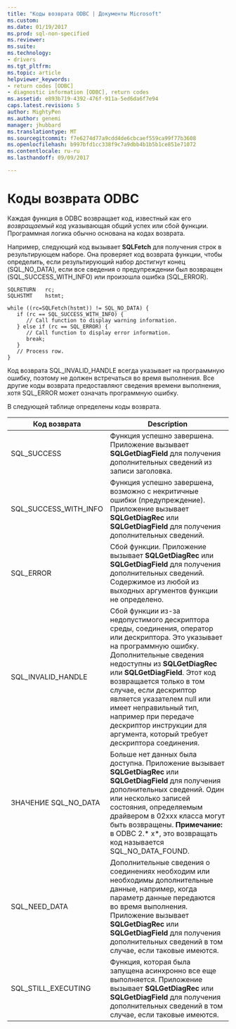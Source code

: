 ```yaml
---
title: "Коды возврата ODBC | Документы Microsoft"
ms.custom: 
ms.date: 01/19/2017
ms.prod: sql-non-specified
ms.reviewer: 
ms.suite: 
ms.technology:
- drivers
ms.tgt_pltfrm: 
ms.topic: article
helpviewer_keywords:
- return codes [ODBC]
- diagnostic information [ODBC], return codes
ms.assetid: e893b719-4392-476f-911a-5ed6da6f7e94
caps.latest.revision: 5
author: MightyPen
ms.author: genemi
manager: jhubbard
ms.translationtype: MT
ms.sourcegitcommit: f7e6274d77a9cdd4de6cbcaef559ca99f77b3608
ms.openlocfilehash: b997bfd1cc338f9c7a9dbb4b1b5b1ce851e71072
ms.contentlocale: ru-ru
ms.lasthandoff: 09/09/2017

---
```

# <a name="return-codes-odbc"></a>Коды возврата ODBC
Каждая функция в ODBC возвращает код, известный как его *возвращаемый код* указывающая общий успех или сбой функции. Программная логика обычно основана на кодах возврата.  
  
 Например, следующий код вызывает **SQLFetch** для получения строк в результирующем наборе. Она проверяет код возврата функции, чтобы определить, если результирующий набор достигнут конец (SQL_NO_DATA), если все сведения о предупреждении был возвращен (SQL_SUCCESS_WITH_INFO) или произошла ошибка (SQL_ERROR).  
  
```  
SQLRETURN   rc;  
SQLHSTMT    hstmt;  
  
while ((rc=SQLFetch(hstmt)) != SQL_NO_DATA) {  
   if (rc == SQL_SUCCESS_WITH_INFO) {  
      // Call function to display warning information.  
   } else if (rc == SQL_ERROR) {  
      // Call function to display error information.  
      break;  
   }  
   // Process row.  
}  
```  
  
 Код возврата SQL_INVALID_HANDLE всегда указывает на программную ошибку, поэтому не должен встречаться во время выполнения. Все другие коды возврата предоставляют сведения времени выполнения, хотя SQL_ERROR может означать программную ошибку.  
  
 В следующей таблице определены коды возврата.  
  
|Код возврата|Description|  
|-----------------|-----------------|  
|SQL_SUCCESS|Функция успешно завершена. Приложение вызывает **SQLGetDiagField** для получения дополнительных сведений из записи заголовка.|  
|SQL_SUCCESS_WITH_INFO|Функция успешно завершена, возможно с некритичные ошибки (предупреждение). Приложение вызывает **SQLGetDiagRec** или **SQLGetDiagField** для получения дополнительных сведений.|  
|SQL_ERROR|Сбой функции. Приложение вызывает **SQLGetDiagRec** или **SQLGetDiagField** для получения дополнительных сведений. Содержимое из любой из выходных аргументов функции не определено.|  
|SQL_INVALID_HANDLE|Сбой функции из-за недопустимого дескриптора среды, соединения, оператор или дескриптора. Это указывает на программную ошибку. Дополнительные сведения недоступны из **SQLGetDiagRec** или **SQLGetDiagField**. Этот код возвращается только в том случае, если дескриптор является указателем null или имеет неправильный тип, например при передаче дескриптор инструкции для аргумента, который требует дескриптора соединения.|  
|ЗНАЧЕНИЕ SQL_NO_DATA|Больше нет данных была доступна. Приложение вызывает **SQLGetDiagRec** или **SQLGetDiagField** для получения дополнительных сведений. Один или несколько записей состояния, определяемым драйвером в 02xxx класса могут быть возвращены. **Примечание:** в ODBC 2.* x*, это возвращать код называется SQL_NO_DATA_FOUND.|  
|SQL_NEED_DATA|Дополнительные сведения о соединениях необходим или необходимы дополнительные данные, например, когда параметр данные передаются во время выполнения. Приложение вызывает **SQLGetDiagRec** или **SQLGetDiagField** для получения дополнительных сведений в том случае, если таковые имеются.|  
|SQL_STILL_EXECUTING|Функция, которая была запущена асинхронно все еще выполняется. Приложение вызывает **SQLGetDiagRec** или **SQLGetDiagField** для получения дополнительных сведений в том случае, если таковые имеются.|
